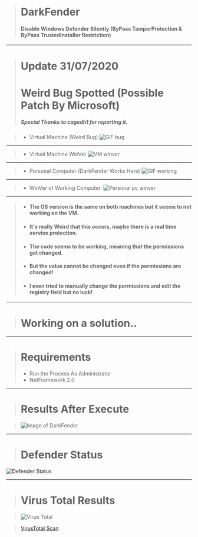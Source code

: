 > # DarkFender
> #### Disable Windows Defender Silently (ByPass TamperProtection & ByPass TrustedInstaller Restriction)

----------------------

> # Update 31/07/2020
> # Weird Bug Spotted (Possible Patch By Microsoft)
> ##### Special Thanks to cagedh1 for reporting it.

> * Virtual Machine (Weird Bug)
> ![GIF bug](https://i.imgur.com/BL4DBuk.gif)

----------------------

> * Virtual Machine WinVer
> ![VM winver](https://i.imgur.com/44EvV5Z.png)

----------------------

> * Personal Computer (DarkFender Works Here)
> ![GIF working](https://i.imgur.com/E9HPEEz.gif)

----------------------

> * WinVer of Working Computer.
> ![Personal pc winver](https://i.imgur.com/l0VVcdP.png)

----------------------

> * #### The OS version is the same on both machines but it seems to not working on the VM.
> * #### It's really Weird that this occurs, maybe there is a real time service protection.
> * #### The code seems to be working, meaning that the permissions get changed.
> * #### But the value cannot be changed even if the permissions are changed!
> * #### I even tried to manually change the permissions and edit the registry field but no luck!

----------------------

> # Working on a solution..

----------------------

> # Requirements
> * Run the Process As Administrator
> * NetFramework 2.0

----------------------

> # Results After Execute

> ![Image of DarkFender](https://i.imgur.com/qwwvt4h.png)

----------------------

> # Defender Status

![Defender Status](https://i.imgur.com/pqR0R2y.png)

----------------------

> # Virus Total Results

> ![Virus Total](https://i.imgur.com/eFw9Zfl.png)

> [VirusTotal Scan](https://www.virustotal.com/gui/file/98aa09edfc198bf75559e91a8f9f7a0ecda588ce5b9007811f44c6e264838c31/detection)
